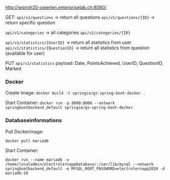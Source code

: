 http://wiproh20-owerlen.enterpriselab.ch:8080/


GET:
`api/v1/questions`  -> return all questions
`api/v1/questions/{ID}` -> return specific question

`api/v1/categories` -> all categories
`api/v1/categories/{ID}`

`api/v1/statistics/{UserID}` -> return all statistics from user
`api/v1/statistics/{QuestionID}` -> return all statistics from question (available for user)

PUT 
`api/v1/statistics` 
payload: Date, PointsAchieved, UserID, QuestionID, Marked 


### Docker
Create Image:
`docker build -t springio/gs-spring-boot-docker .`

Start Container:
`docker run -p 8080:8080 --network springbootbackend_default springio/gs-spring-boot-docker`

### Databaseinformations

Pull Dockerimage: 

`docker pull mariadb`

Start Container: 

`docker run --name mariadb -v /home/localadmin/electrolernappDatabase/:/var/lib/mysql --network springbootbackend_default -e MYSQL_ROOT_PASSWORD=electrolernapp2020 -d mariadb:10`
